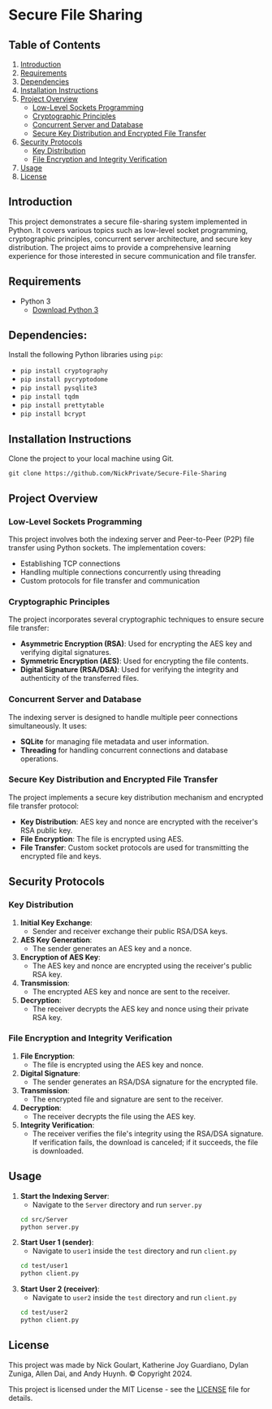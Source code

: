 # Secure File Sharing

## Table of Contents
1. [Introduction](#introduction)
2. [Requirements](#requirements)
3. [Dependencies](#dependencies)
4. [Installation Instructions](#installation-instructions)
5. [Project Overview](#project-overview)
   - [Low-Level Sockets Programming](#low-level-sockets-programming)
   - [Cryptographic Principles](#cryptographic-principles)
   - [Concurrent Server and Database](#concurrent-server-and-database)
   - [Secure Key Distribution and Encrypted File Transfer](#secure-key-distribution-and-encrypted-file-transfer)
6. [Security Protocols](#security-protocols)
   - [Key Distribution](#key-distribution)
   - [File Encryption and Integrity Verification](#file-encryption-and-integrity-verification)
7. [Usage](#usage)
8. [License](#license)

## Introduction
This project demonstrates a secure file-sharing system implemented in Python. It covers various topics such as low-level socket programming, cryptographic principles, concurrent server architecture, and secure key distribution. The project aims to provide a comprehensive learning experience for those interested in secure communication and file transfer.

## Requirements
- Python 3
  - [Download Python 3](https://www.python.org/downloads/)

## Dependencies:
Install the following Python libraries using `pip`:
- ```pip install cryptography```
- ```pip install pycryptodome```
- ```pip install pysqlite3```
- ```pip install tqdm```
- ```pip install prettytable```
- ```pip install bcrypt```

## Installation Instructions

Clone the project to your local machine using Git.

   ```git clone https://github.com/NickPrivate/Secure-File-Sharing```

## Project Overview

### Low-Level Sockets Programming
This project involves both the indexing server and Peer-to-Peer (P2P) file transfer using Python sockets. The implementation covers:
- Establishing TCP connections
- Handling multiple connections concurrently using threading
- Custom protocols for file transfer and communication

### Cryptographic Principles
The project incorporates several cryptographic techniques to ensure secure file transfer:
- **Asymmetric Encryption (RSA)**: Used for encrypting the AES key and verifying digital signatures.
- **Symmetric Encryption (AES)**: Used for encrypting the file contents.
- **Digital Signature (RSA/DSA)**: Used for verifying the integrity and authenticity of the transferred files.

### Concurrent Server and Database
The indexing server is designed to handle multiple peer connections simultaneously. It uses:
- **SQLite** for managing file metadata and user information.
- **Threading** for handling concurrent connections and database operations.

### Secure Key Distribution and Encrypted File Transfer
The project implements a secure key distribution mechanism and encrypted file transfer protocol:
- **Key Distribution**: AES key and nonce are encrypted with the receiver's RSA public key.
- **File Encryption**: The file is encrypted using AES.
- **File Transfer**: Custom socket protocols are used for transmitting the encrypted file and keys.

## Security Protocols

### Key Distribution
1. **Initial Key Exchange**:
   - Sender and receiver exchange their public RSA/DSA keys.
2. **AES Key Generation**:
   - The sender generates an AES key and a nonce.
3. **Encryption of AES Key**:
   - The AES key and nonce are encrypted using the receiver's public RSA key.
4. **Transmission**:
   - The encrypted AES key and nonce are sent to the receiver.
5. **Decryption**:
   - The receiver decrypts the AES key and nonce using their private RSA key.

### File Encryption and Integrity Verification
1. **File Encryption**:
   - The file is encrypted using the AES key and nonce.
2. **Digital Signature**:
   - The sender generates an RSA/DSA signature for the encrypted file.
3. **Transmission**:
   - The encrypted file and signature are sent to the receiver.
4. **Decryption**:
   - The receiver decrypts the file using the AES key.
5. **Integrity Verification**:
   - The receiver verifies the file's integrity using the RSA/DSA signature. If verification fails, the download is canceled; if it succeeds, the file is downloaded.

## Usage

1. **Start the Indexing Server**:
   - Navigate to the `Server` directory and run `server.py`
   ```bash
   cd src/Server
   python server.py
2. **Start User 1 (sender)**:
   - Navigate to `user1` inside the `test` directory and run `client.py`
   ```bash
   cd test/user1
   python client.py
3. **Start User 2 (receiver)**:
   - Navigate to `user2` inside the `test` directory and run `client.py`
   ```bash
   cd test/user2
   python client.py

## License
This project was made by Nick Goulart, Katherine Joy Guardiano, Dylan Zuniga, Allen Dai, and Andy Huynh. © Copyright 2024.

This project is licensed under the MIT License - see the [LICENSE](LICENSE) file for details.
